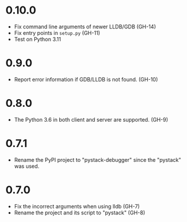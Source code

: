# 0.10.0

- Fix command line arguments of newer LLDB/GDB (GH-14)
- Fix entry points in `setup.py` (GH-11)
- Test on Python 3.11

# 0.9.0

- Report error information if GDB/LLDB is not found. (GH-10)

# 0.8.0

- The Python 3.6 in both client and server are supported. (GH-9)

# 0.7.1

- Rename the PyPI project to "pystack-debugger" since the "pystack" was used.

# 0.7.0

- Fix the incorrect arguments when using lldb (GH-7)
- Rename the project and its script to "pystack" (GH-8)
